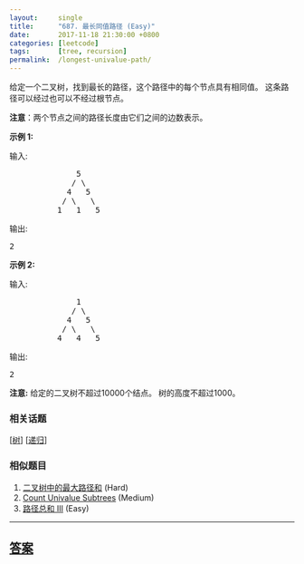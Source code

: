 ```yaml
---
layout:     single
title:      "687. 最长同值路径 (Easy)"
date:       2017-11-18 21:30:00 +0800
categories: [leetcode]
tags:       [tree, recursion]
permalink:  /longest-univalue-path/
---
```


<p>给定一个二叉树，找到最长的路径，这个路径中的每个节点具有相同值。 这条路径可以经过也可以不经过根节点。</p>

<p><strong>注意</strong>：两个节点之间的路径长度由它们之间的边数表示。</p>

<p><strong>示例 1:</strong></p>

<p>输入:</p>

<pre>
              5
             / \
            4   5
           / \   \
          1   1   5
</pre>

<p>输出:</p>

<pre>
2
</pre>

<p><strong>示例 2:</strong></p>

<p>输入:</p>

<pre>
              1
             / \
            4   5
           / \   \
          4   4   5
</pre>

<p>输出:</p>

<pre>
2
</pre>

<p><strong>注意:</strong> 给定的二叉树不超过10000个结点。&nbsp;树的高度不超过1000。</p>

### 相关话题
  [[树](https://github.com/openset/leetcode/tree/master/tag/tree/README.md)]
  [[递归](https://github.com/openset/leetcode/tree/master/tag/recursion/README.md)]

### 相似题目
  1. [二叉树中的最大路径和](/binary-tree-maximum-path-sum) (Hard)
  1. [Count Univalue Subtrees](/count-univalue-subtrees) (Medium)
  1. [路径总和 III](/path-sum-iii) (Easy)

---

## [答案](https://github.com/openset/leetcode/tree/master/problems/longest-univalue-path)
